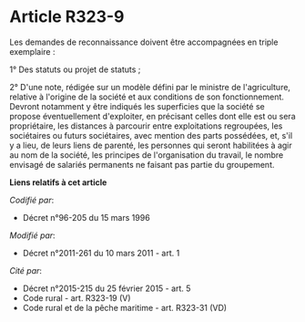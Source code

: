 # Article R323-9

Les demandes de reconnaissance doivent être accompagnées en triple exemplaire : 

1° Des statuts ou projet de statuts ; 

2° D'une note, rédigée sur un modèle défini par le ministre de l'agriculture, relative à l'origine de la société et aux
conditions de son fonctionnement. Devront notamment y être indiqués les superficies que la société se propose éventuellement
d'exploiter, en précisant celles dont elle est ou  sera propriétaire, les distances à parcourir entre exploitations
regroupées, les sociétaires ou futurs sociétaires, avec mention des parts possédées, et, s'il y a lieu, de leurs liens de
parenté, les personnes qui seront habilitées à agir au nom de la société, les principes de l'organisation du travail, le
nombre envisagé de salariés permanents ne faisant pas partie du groupement.

**Liens relatifs à cet article**

_Codifié par_:

  - Décret n°96-205 du 15 mars 1996

_Modifié par_:

  - Décret n°2011-261 du 10 mars 2011 - art. 1

_Cité par_:

  - Décret n°2015-215 du 25 février 2015 - art. 5
  - Code rural - art. R323-19 (V)
  - Code rural et de la pêche maritime - art. R323-31 (VD)
